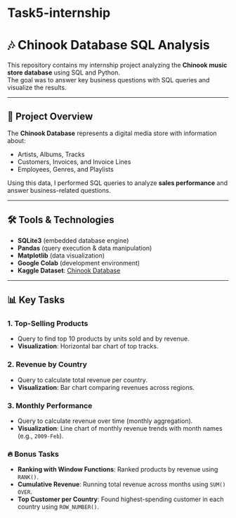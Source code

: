 # Task5-internship

# 🎶 Chinook Database SQL Analysis

This repository contains my internship project analyzing the **Chinook music store database** using SQL and Python.  
The goal was to answer key business questions with SQL queries and visualize the results.

---

## 📌 Project Overview
The **Chinook Database** represents a digital media store with information about:
- Artists, Albums, Tracks
- Customers, Invoices, and Invoice Lines
- Employees, Genres, and Playlists

Using this data, I performed SQL queries to analyze **sales performance** and answer business-related questions.

---

## 🛠️ Tools & Technologies
- **SQLite3** (embedded database engine)
- **Pandas** (query execution & data manipulation)
- **Matplotlib** (data visualization)
- **Google Colab** (development environment)
- **Kaggle Dataset**: [Chinook Database](https://www.kaggle.com/datasets/ranasabrii/chinook/data)

---

## 📊 Key Tasks

### 1. Top-Selling Products
- Query to find top 10 products by units sold and by revenue.  
- **Visualization**: Horizontal bar chart of top tracks.

### 2. Revenue by Country
- Query to calculate total revenue per country.  
- **Visualization**: Bar chart comparing revenues across regions.

### 3. Monthly Performance
- Query to calculate revenue over time (monthly aggregation).  
- **Visualization**: Line chart of monthly revenue trends with month names (e.g., `2009-Feb`).

### 🔥 Bonus Tasks
- **Ranking with Window Functions**: Ranked products by revenue using `RANK()`.
- **Cumulative Revenue**: Running total revenue across months using `SUM() OVER`.
- **Top Customer per Country**: Found highest-spending customer in each country using `ROW_NUMBER()`.

